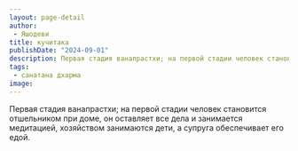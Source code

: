 ```yaml
---
layout: page-detail
author:
 - Яшодеви
title: кучитака
publishDate: "2024-09-01"
description: Первая стадия ванапрастхи; на первой стадии человек становится отшельником при доме, он оставляет все дела и занимается медитацией, хозяйством занимаются дети, а супруга обеспечивает его едой. 
tags:
 - санатана дхарма
image: 
---
```


Первая стадия ванапрастхи; на первой стадии человек становится отшельником при доме, он оставляет все дела и занимается медитацией, хозяйством занимаются дети, а супруга обеспечивает его едой.&nbsp;


